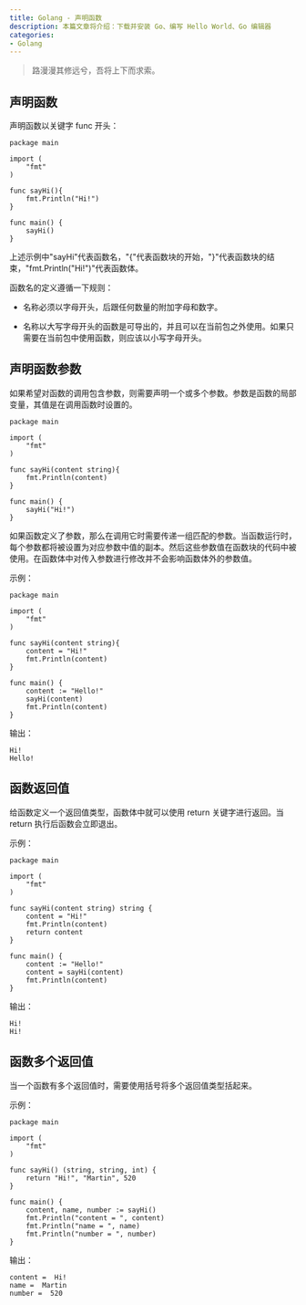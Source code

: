 ```yaml
---
title: Golang - 声明函数
description: 本篇文章将介绍：下载并安装 Go、编写 Hello World、Go 编辑器
categories:
- Golang
---
```


> 路漫漫其修远兮，吾将上下而求索。

## 声明函数

声明函数以关键字 func 开头：

```
package main

import (
	"fmt"
)

func sayHi(){
	fmt.Println("Hi!")
}

func main() {
	sayHi()
}
```
上述示例中"sayHi"代表函数名，"{"代表函数块的开始，"}"代表函数块的结束，"fmt.Println("Hi!")"代表函数体。

函数名的定义遵循一下规则：

- 名称必须以字母开头，后跟任何数量的附加字母和数字。

- 名称以大写字母开头的函数是可导出的，并且可以在当前包之外使用。如果只需要在当前包中使用函数，则应该以小写字母开头。

## 声明函数参数

如果希望对函数的调用包含参数，则需要声明一个或多个参数。参数是函数的局部变量，其值是在调用函数时设置的。

```
package main

import (
	"fmt"
)

func sayHi(content string){
	fmt.Println(content)
}

func main() {
	sayHi("Hi!")
}
```

如果函数定义了参数，那么在调用它时需要传递一组匹配的参数。当函数运行时，每个参数都将被设置为对应参数中值的副本。然后这些参数值在函数块的代码中被使用。在函数体中对传入参数进行修改并不会影响函数体外的参数值。

示例：
```
package main

import (
	"fmt"
)

func sayHi(content string){
	content = "Hi!"
	fmt.Println(content)
}

func main() {
	content := "Hello!"
	sayHi(content)
	fmt.Println(content)
}
```

输出：
```
Hi!
Hello!
```

## 函数返回值

给函数定义一个返回值类型，函数体中就可以使用 return 关键字进行返回。当 return 执行后函数会立即退出。

示例：
```
package main

import (
	"fmt"
)

func sayHi(content string) string {
	content = "Hi!"
	fmt.Println(content)
	return content
}

func main() {
	content := "Hello!"
	content = sayHi(content)
	fmt.Println(content)
}
```

输出：
```
Hi!
Hi!
```

## 函数多个返回值

当一个函数有多个返回值时，需要使用括号将多个返回值类型括起来。

示例：
```
package main

import (
	"fmt"
)

func sayHi() (string, string, int) {
	return "Hi!", "Martin", 520
}

func main() {
	content, name, number := sayHi()
	fmt.Println("content = ", content)
	fmt.Println("name = ", name)
	fmt.Println("number = ", number)
}

```

输出：
```
content =  Hi!
name =  Martin
number =  520
```









